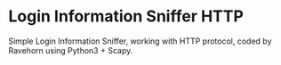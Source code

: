 # Login Information Sniffer HTTP
Simple Login Information Sniffer, working with HTTP protocol, coded by Ravehorn using Python3 + Scapy.
